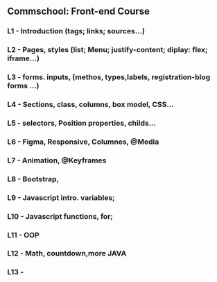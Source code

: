 ## Commschool: Front-end Course
### L1 - Introduction (tags; links; sources...)
### L2 - Pages, styles (list; Menu; justify-content; diplay: flex; iframe...)
### L3 - forms. inputs, (methos, types,labels, registration-blog forms ...)
### L4 - Sections, class, columns, box model, CSS...
### L5 - selectors, Position properties, childs...
### L6 - Figma, Responsive, Columnes, @Media
### L7 - Animation, @Keyframes
### L8 - Bootstrap, 
### L9 - Javascript intro. variables;
### L10 - Javascript functions, for;
### L11 - OOP
### L12 - Math, countdown,more JAVA
### L13 - 
